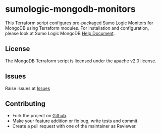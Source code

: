 # sumologic-mongodb-monitors

This Terraform script configures pre-packaged Sumo Logic Monitors for MongoDB using Terraform modules.
For installation and configuration, please look at Sumo Logic MongoDB [Help Document](https://help.sumologic.com/07Sumo-Logic-Apps/12Databases/MongoDB/MongoDB-App-Dashboards).
## License

The MongoDB Terraform script is licensed under the apache v2.0 license.

## Issues

Raise issues at [Issues](https://github.com/SumoLogic/terraform-sumologic-sumo-logic-monitor/issues)

## Contributing

* Fork the project on [Github](https://github.com/SumoLogic/terraform-sumologic-sumo-logic-monitor).
* Make your feature addition or fix bug, write tests and commit.
* Create a pull request with one of the maintainer as Reviewer.